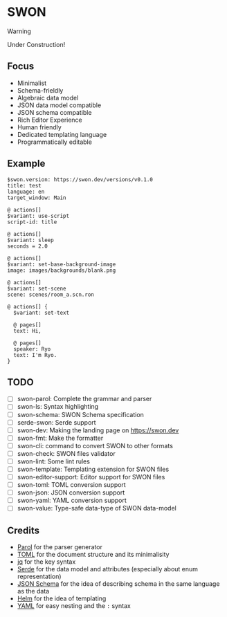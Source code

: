 # SWON

> [!WARNING]
> Under Construction!

## Focus

- Minimalist
- Schema-frieldly
- Algebraic data model
- JSON data model compatible
- JSON schema compatible
- Rich Editor Experience
- Human friendly
- Dedicated templating language
- Programmatically editable

## Example

```swon
$swon.version: https://swon.dev/versions/v0.1.0
title: test
language: en
target_window: Main

@ actions[]
$variant: use-script
script-id: title

@ actions[]
$variant: sleep
seconds = 2.0

@ actions[]
$variant: set-base-background-image
image: images/backgrounds/blank.png

@ actions[]
$variant: set-scene
scene: scenes/room_a.scn.ron

@ actions[] {
  $variant: set-text

  @ pages[]
  text: Hi,

  @ pages[]
  speaker: Ryo
  text: I'm Ryo.
}
```

## TODO

- [ ] swon-parol: Complete the grammar and parser
- [ ] swon-ls: Syntax highlighting
- [ ] swon-schema: SWON Schema specification
- [ ] serde-swon: Serde support
- [ ] swon-dev: Making the landing page on <https://swon.dev>
- [ ] swon-fmt: Make the formatter
- [ ] swon-cli: command to convert SWON to other formats
- [ ] swon-check: SWON files validator
- [ ] swon-lint: Some lint rules
- [ ] swon-template: Templating extension for SWON files
- [ ] swon-editor-support: Editor support for SWON files
- [ ] swon-toml: TOML conversion support
- [ ] swon-json: JSON conversion support
- [ ] swon-yaml: YAML conversion support
- [ ] swon-value: Type-safe data-type of SWON data-model

## Credits

- [Parol](https://github.com/jsinger67/parol) for the parser generator
- [TOML](https://toml.io) for the document structure and its minimalisity
- [jq](https://jqlang.github.io/jq/) for the key syntax
- [Serde](https://serde.rs/) for the data model and attributes (especially about enum representation)
- [JSON Schema](https://json-schema.org) for the idea of describing schema in the same language as the data
- [Helm](https://helm.sh) for the idea of templating
- [YAML](https://yaml.org) for easy nesting and the `:` syntax

